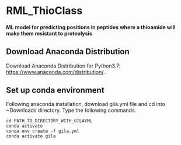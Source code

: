# RML_ThioClass
#### ML model for predicting positions in peptides where a thioamide will make them resistant to proteolysis

## Download Anaconda Distribution

Download Anaconda Distribution for Python3.7: https://www.anaconda.com/distribution/.

## Set up conda environment

Following anaconda installation, download gila.yml file and cd into ~Downloads directory. Type the following commands.

```
cd PATH_TO_DIRECTORY_WITH_GILAYML
conda activate
conda env create -f gila.yml
conda activate gila
```
